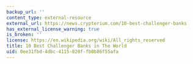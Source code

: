 ```yaml
---
backup_url: ''
content_type: external-resource
external_url: https://news.crypterium.com/10-best-challenger-banks
has_external_license_warning: true
is_broken: ''
license: https://en.wikipedia.org/wiki/All_rights_reserved
title: 10 Best Challenger Banks in The World
uid: 0ee31fbd-4dbc-4115-820f-fb0b86f55afa
---
```

